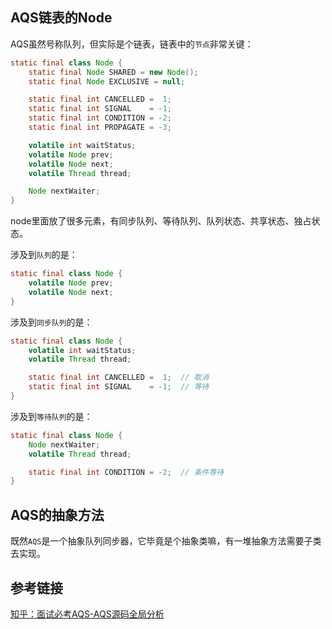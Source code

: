 ## AQS链表的Node
AQS虽然号称队列，但实际是个链表，链表中的`节点`非常关键：
```java
static final class Node {
    static final Node SHARED = new Node();
    static final Node EXCLUSIVE = null;

    static final int CANCELLED =  1;
    static final int SIGNAL    = -1;
    static final int CONDITION = -2;
    static final int PROPAGATE = -3;

    volatile int waitStatus;
    volatile Node prev;
    volatile Node next;
    volatile Thread thread;

    Node nextWaiter;
}
```

node里面放了很多元素，有同步队列、等待队列、队列状态、共享状态、独占状态。

涉及到`队列`的是：
```java
static final class Node {
    volatile Node prev;
    volatile Node next;
}
```
涉及到`同步队列`的是：
```java
static final class Node {
    volatile int waitStatus;
    volatile Thread thread;

    static final int CANCELLED =  1;  // 取消
    static final int SIGNAL    = -1;  // 等待
}
```
涉及到`等待队列`的是：
```java
static final class Node {
    Node nextWaiter;
    volatile Thread thread;

    static final int CONDITION = -2;  // 条件等待
}
```

## AQS的抽象方法
既然`AQS`是一个抽象队列同步器，它毕竟是个抽象类嘛，有一堆抽象方法需要子类去实现。



## 参考链接
[知乎：面试必考AQS-AQS源码全局分析](https://zhuanlan.zhihu.com/p/111264273)